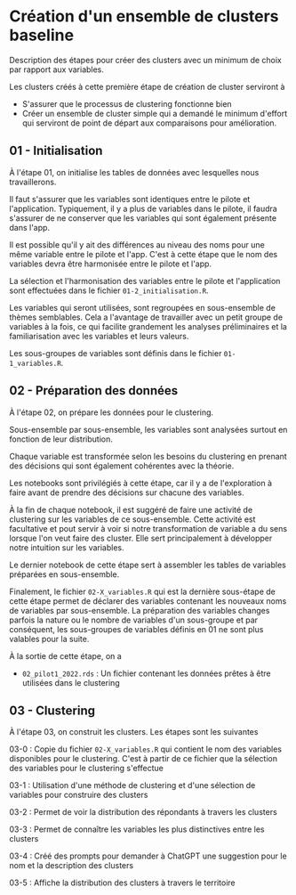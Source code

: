# Création d'un ensemble de clusters baseline

Description des étapes pour créer des clusters avec un minimum de choix par rapport aux variables. 

Les clusters créés à cette première étape de création de cluster serviront à 

- S'assurer que le processus de clustering fonctionne bien
- Créer un ensemble de cluster simple qui a demandé le minimum d'effort qui serviront de point de départ aux comparaisons pour amélioration.

## 01 - Initialisation

À l'étape 01, on initialise les tables de données avec lesquelles nous travaillerons.

Il faut s'assurer que les variables sont identiques entre le pilote et l'application. Typiquement, il y a plus de variables dans le pilote, il faudra s'assurer de ne conserver que les variables qui sont également présente dans l'app.

Il est possible qu'il y ait des différences au niveau des noms pour une même variable entre le pilote et l'app. C'est à cette étape que le nom des variables devra être harmonisée entre le pilote et l'app.

La sélection et l'harmonisation des variables entre le pilote et l'application sont effectuées dans le fichier `01-2_initialisation.R`.

Les variables qui seront utilisées, sont regroupées en sous-ensemble de thèmes semblables. Cela a l'avantage de travailler avec un petit groupe de variables à la fois, ce qui facilite grandement les analyses préliminaires et la familiarisation avec les variables et leurs valeurs.

Les sous-groupes de variables sont définis dans le fichier `01-1_variables.R`.

## 02 - Préparation des données

À l'étape 02, on prépare les données pour le clustering.

Sous-ensemble par sous-ensemble, les variables sont analysées surtout en fonction de leur distribution.

Chaque variable est transformée selon les besoins du clustering en prenant des décisions qui sont également cohérentes avec la théorie.

Les notebooks sont privilégiés à cette étape, car il y a de l'exploration à faire avant de prendre des décisions sur chacune des variables.

À la fin de chaque notebook, il est suggéré de faire une activité de clustering sur les variables de ce sous-ensemble. Cette activité est facultative et pout servir à voir si notre transformation de variable a du sens lorsque l'on veut faire des cluster. Elle sert principalement à développer notre intuition sur les variables.

Le dernier notebook de cette étape sert à assembler les tables de variables préparées en sous-ensemble.

Finalement, le fichier `02-X_variables.R` qui est la dernière sous-étape de cette étape permet de déclarer des variables contenant les nouveaux noms de variables par sous-ensemble. La préparation des variables changes parfois la nature ou le nombre de variables d'un sous-groupe et par conséquent, les sous-groupes de variables définis en 01 ne sont plus valables pour la suite.

À la sortie de cette étape, on a 

- `02_pilot1_2022.rds` : Un fichier contenant les données prêtes à être utilisées dans le clustering

## 03 - Clustering

À l'étape 03, on construit les clusters. Les étapes sont les suivantes

03-0 : Copie du fichier `02-X_variables.R` qui contient le nom des variables disponibles pour le clustering. C'est à partir de ce fichier que la sélection des variables pour le clustering s'effectue     

03-1 : Utilisation d'une méthode de clustering et d'une sélection de variables pour construire des clusters

03-2 : Permet de voir la distribution des répondants à travers les clusters

03-3 : Permet de connaître les variables les plus distinctives entre les clusters

03-4 : Créé des prompts pour demander à ChatGPT une suggestion pour le nom et la description des clusters

03-5 : Affiche la distribution des clusters à travers le territoire